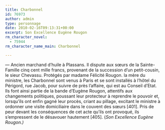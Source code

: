 ```yaml
---
title: Charbonnel
id: 76973
author: admin
type: personnage
date: 2010-02-16T09:13:31+00:00
excerpt: Son Excellence Eugène Rougon
rm_character_novel:
  - 75944
rm_character_name_main: Charbonnel

---
```

— Ancien marchand d&rsquo;huile à Plassans. Il dispute aux sœurs de la Sainte-Famille cinq cent mille francs, provenant de la succession d&rsquo;un petit-cousin, le sieur Chevassu. Protégés par madame Félicité Rougon. la mère du ministre, les Charbonnel sont venus à Paris et se sont installés à l&rsquo;hôtel du Périgord, rue Jacob, pour suivre de près l&rsquo;affaire, qui est au Conseil d&rsquo;Etat. Ils font ainsi partie de la bande d&rsquo;Eugène Rougon, attentifs aux changements politiques, poussant leur protecteur à reprendre le pouvoir et, lorsqu&rsquo;ils ont enfin gagné leur procès, criant au pillage, excitant le ministre à ordonner une visite domiciliaire dans le couvent des sœurs [401]. Pris de peur devant les conséquences de cet acte qu&rsquo;ils ont provoqué, ils s&rsquo;empressent de le désavouer hautement [405]. (_Son Excellence Eugène Rougon.)_